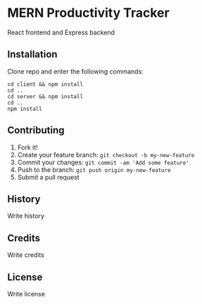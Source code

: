 # MERN Productivity Tracker

React frontend and Express backend

## Installation

Clone repo and enter the following commands:

```
cd client && npm install
cd ..
cd server && npm install
cd ..
npm install
```

## Contributing

1. Fork it!
2. Create your feature branch: `git checkout -b my-new-feature`
3. Commit your changes: `git commit -am 'Add some feature'`
4. Push to the branch: `git push origin my-new-feature`
5. Submit a pull request

## History

Write history

## Credits

Write credits

## License

Write license
